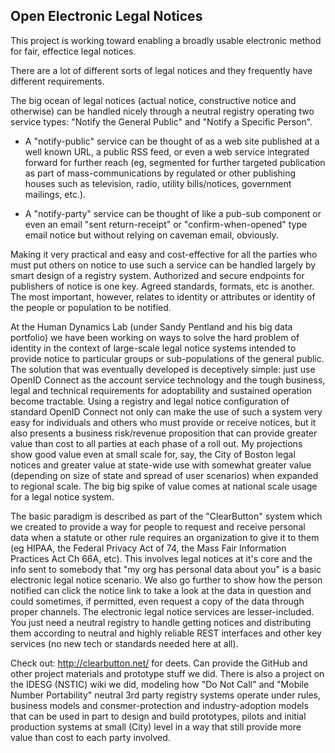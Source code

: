 ## Open Electronic Legal Notices

This project is working toward enabling a broadly usable electronic method for fair, effectice legal notices.  


There are a lot of different sorts of legal notices and they frequently have different requirements. 

The big ocean of legal notices (actual notice, constructive notice and otherwise) can be handled nicely through a neutral registry operating two service types: "Notify the General Public" and "Notify a Specific Person".  

* A "notify-public" service can be thought of as a web site published at a well known URL, a public RSS feed, or even a web service integrated forward for further reach (eg, segmented for further targeted publication as part of mass-communications by regulated or other publishing houses such as television, radio, utility bills/notices, government mailings, etc.).

* A "notify-party" service can be thought of like a pub-sub component or even an email "sent return-receipt" or "confirm-when-opened" type email notice but without relying on caveman email, obviously.  

Making it very practical and easy and cost-effective for all the parties who must put others on notice to use such a service can be handled largely by smart design of a registry system.  Authorized and secure endpoints for publishers of notice is one key.  Agreed standards, formats, etc is another.  The most important, however, relates to identity or attributes or identity of the people or population to be notified.  

At the Human Dynamics Lab (under Sandy Pentland and his big data portfolio) we have been working on ways to solve the hard problem of identity in the context of large-scale legal notice systems intended to provide notice to particular groups or sub-populations of the general public.  The solution that was eventually developed is deceptively simple: just use OpenID Connect as the account service technology and the tough business, legal and technical requirements for adoptability and sustained operation become tractable.  Using a registry and legal notice configuration of standard OpenID Connect not only can make the use of such a system very easy for individuals and others who must provide or receive notices, but it also presents a business risk/revenue proposition that can provide greater value than cost to all parties at each phase of a roll out.  My projections show good value even at small scale for, say, the City of Boston legal notices and greater value at state-wide use with somewhat greater value (depending on size of state and spread of user scenarios) when expanded to regional scale.  The big big spike of value comes at national scale usage for a legal notice system.   

The basic paradigm is described as part of the "ClearButton" system which we created to provide a way for people to request and receive personal data when a statute or other rule requires an organization to give it to them (eg HIPAA, the Federal Privacy Act of 74, the Mass Fair Information Practices Act Ch 66A, etc).  This involves legal notices at it's core and the info sent to somebody that "my org has personal data about you" is a basic electronic legal notice scenario.  We also go further to show how the person notified can click the notice link to take a look at the data in question and could sometimes, if permitted, even request a copy of the data through proper channels.  The electronic legal notice services are lesser-included.  You just need a neutral registry to handle getting notices and distributing them according to neutral and highly reliable REST interfaces and other key services (no new tech or standards needed here at all).  

Check out: http://clearbutton.net/ for deets.  Can provide the GitHub and other project materials and prototype stuff we did.  There is also a project on the IDESG (NSTIC) wiki we did, modeling how "Do Not Call" and "Mobile Number Portability" neutral 3rd party registry systems operate under rules, business models and consmer-protection and industry-adoption models that can be used in part to design and build prototypes, pilots and initial production systems at small (City) level in a way that still provide more value than cost to each party involved. 
